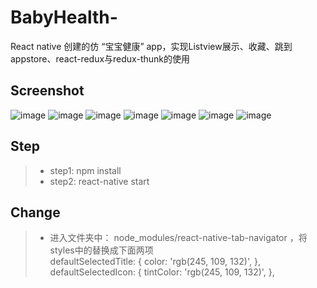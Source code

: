 # BabyHealth-
React native 创建的仿 “宝宝健康” app，实现Listview展示、收藏、跳到appstore、react-redux与redux-thunk的使用

## Screenshot
![image](https://github.com/liuhongjun719/BabyHealth-/blob/master/screenshots/1.png)
![image](https://github.com/liuhongjun719/BabyHealth-/blob/master/screenshots/2.png)
![image](https://github.com/liuhongjun719/BabyHealth-/blob/master/screenshots/3.png)
![image](https://github.com/liuhongjun719/BabyHealth-/blob/master/screenshots/4.png)
![image](https://github.com/liuhongjun719/BabyHealth-/blob/master/screenshots/5.png)
![image](https://github.com/liuhongjun719/BabyHealth-/blob/master/screenshots/6.png)
![image](https://github.com/liuhongjun719/BabyHealth-/blob/master/screenshots/7.png)




## Step
>* step1:  npm install
>* step2:  react-native start


## Change
>* 进入文件夹中： node_modules/react-native-tab-navigator ，将styles中的替换成下面两项<br> 
defaultSelectedTitle: {
      color: 'rgb(245, 109, 132)',
},
defaultSelectedIcon: { 
      tintColor: 'rgb(245, 109, 132)',
},</br> 
